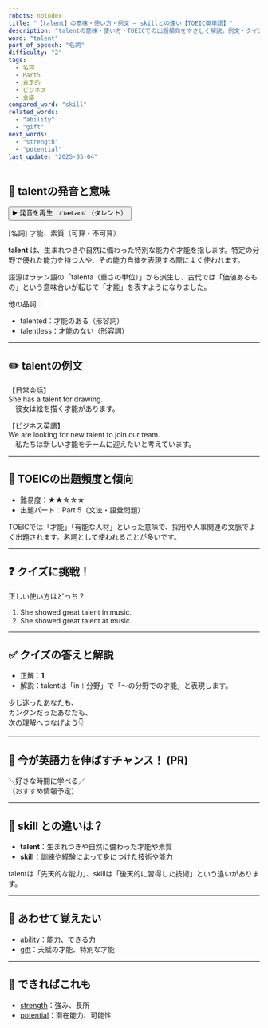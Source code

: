 ```yaml
---
robots: noindex
title: "【talent】の意味・使い方・例文 ― skillとの違い【TOEIC英単語】"
description: "talentの意味・使い方・TOEICでの出題傾向をやさしく解説。例文・クイズ付きでskillとの違いもわかりやすく学べます。"
word: "talent"
part_of_speech: "名詞"
difficulty: "2"
tags:
  - 名詞
  - Part5
  - 肯定的
  - ビジネス
  - 会議
compared_word: "skill"
related_words:
  - "ability"
  - "gift"
next_words:
  - "strength"
  - "potential"
last_update: "2025-05-04"
---
```


## 🔰 talentの発音と意味

<button class="play-audio" onclick="playTTS('talent')">
  <span class="play-audio-main">
    ▶️ 発音を再生　/ˈtæl.ənt/
  </span>
  <span class="play-audio-sub">
    （タレント）
  </span>
</button>

[名詞] 才能、素質（可算・不可算）

**talent** は、生まれつきや自然に備わった特別な能力や才能を指します。特定の分野で優れた能力を持つ人や、その能力自体を表現する際によく使われます。

語源はラテン語の「talenta（重さの単位）」から派生し、古代では「価値あるもの」という意味合いが転じて「才能」を表すようになりました。

他の品詞：  
- talented：才能のある（形容詞）
- talentless：才能のない（形容詞）

---

## ✏️ talentの例文

【日常会話】  
She has a talent for drawing.  
　彼女は絵を描く才能があります。

【ビジネス英語】  
We are looking for new talent to join our team.  
　私たちは新しい才能をチームに迎えたいと考えています。

---

## 🎯 TOEICの出題頻度と傾向

- 難易度：★★☆☆☆
- 出題パート：Part 5（文法・語彙問題）

TOEICでは「才能」「有能な人材」といった意味で、採用や人事関連の文脈でよく出題されます。名詞として使われることが多いです。

---

## ❓ クイズに挑戦！

正しい使い方はどっち？

1. She showed great talent in music.  
2. She showed great talent at music.

---

## ✅ クイズの答えと解説

- 正解：**1**
- 解説：talentは「in＋分野」で「～の分野での才能」と表現します。

少し迷ったあなたも、  
カンタンだったあなたも、  
次の理解へつなげよう👇️

---

## 🚀 今が英語力を伸ばすチャンス！ (PR)

<div class="info-center">
＼好きな時間に学べる／<br>  
（おすすめ情報予定）
</div>

---

## 🤔  skill との違いは？

- **talent**：生まれつきや自然に備わった才能や素質
- **[skill](/skill)**：訓練や経験によって身につけた技術や能力

talentは「先天的な能力」、skillは「後天的に習得した技術」という違いがあります。

---

## 🧩 あわせて覚えたい

- [ability](/ability)：能力、できる力
- [gift](/gift)：天賦の才能、特別な才能

---

## 📖 できればこれも

- [strength](/strength)：強み、長所
- [potential](/potential)：潜在能力、可能性

<!-- cvid: aid34_bid36 -->
